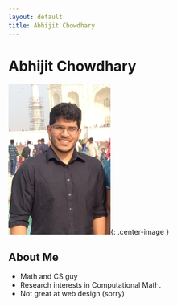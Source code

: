 ```yaml
---
layout: default
title: Abhijit Chowdhary
---
```

# Abhijit Chowdhary

![](./profilepic.jpg){: .center-image }

## About Me
- Math and CS guy
- Research interests in Computational Math.
- Not great at web design (sorry)
